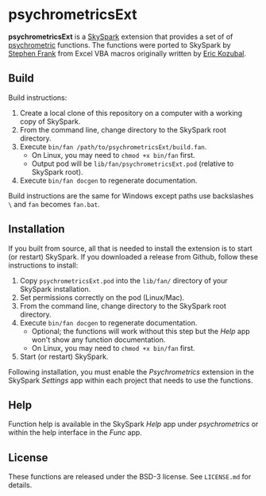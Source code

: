psychrometricsExt
=================

**psychrometricsExt** is a [SkySpark] extension that provides a set of of [psychrometric] functions.
The functions were ported to SkySpark by [Stephen Frank] from Excel VBA macros originally written
by [Eric Kozubal].

[SkySpark]: http://skyfoundry.com/skyspark/ "SkySpark"
[psychrometric]: http://en.wikipedia.org/wiki/Psychrometrics "Psychrometrics"
[Stephen Frank]: https://www.nrel.gov/research/stephen-frank.html "Stephen Frank"
[Eric Kozubal]: https://www.nrel.gov/research/eric-kozubal.html "Eric Kozubal"

Build
-----

Build instructions:

1. Create a local clone of this repository on a computer with a working copy of SkySpark.
2. From the command line, change directory to the SkySpark root directory.
3. Execute `bin/fan /path/to/psychrometricsExt/build.fan`.
   * On Linux, you may need to `chmod +x bin/fan` first.
   * Output pod will be `lib/fan/psychrometricsExt.pod` (relative to SkySpark root).
4. Execute `bin/fan docgen` to regenerate documentation.

Build instructions are the same for Windows except paths use backslashes `\` and `fan` becomes
`fan.bat`.
   
Installation
------------

If you built from source, all that is needed to install the extension is to start (or restart)
SkySpark. If you downloaded a release from Github, follow these instructions to install:

1. Copy `psychrometricsExt.pod` into the `lib/fan/` directory of your SkySpark installation.
2. Set permissions correctly on the pod (Linux/Mac).
3. From the command line, change directory to the SkySpark root directory.
4. Execute `bin/fan docgen` to regenerate documentation.
   * Optional; the functions will work without this step but the *Help* app won't show any
     function documentation.
   * On Linux, you may need to `chmod +x bin/fan` first.
5. Start (or restart) SkySpark.

Following installation, you must enable the *Psychrometrics* extension in the SkySpark *Settings*
app within each project that needs to use the functions.

Help
----

Function help is available in the SkySpark *Help* app under *psychrometrics* or within the help
interface in the *Func* app.

License
-------
These functions are released under the BSD-3 license. See `LICENSE.md` for details.

